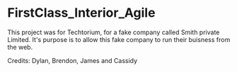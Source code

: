 # FirstClass_Interior_Agile
This project was for Techtorium, for a fake company called Smith private Limited.
It's purpose is to allow this fake company to run their buisness from the web.

Credits: Dylan, Brendon, James and Cassidy 
